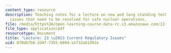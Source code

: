 ```yaml
---
content_type: resource
description: Teaching notes for a lecture on new and long standing technical and regulatory
  issues that need to be resolved for safe nuclear operations.
file: /media/https%3A/open-learning-course-data-rc.s3.amazonaws.com/22-091-nuclear-reactor-safety-spring-2008/070db7b82d4f73556804a1f32a61d91e_MIT22_091S08_lec23note.pdf
file_type: application/pdf
resourcetype: Document
title: "Lecture: 23 \u2013 Current Regulatory Issues"
uid: 070db7b8-2d4f-7355-6804-a1f32a61d91e
---
```

